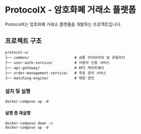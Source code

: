# ProtocolX - 암호화폐 거래소 플랫폼

ProtocolX는 암호화폐 거래소 플랫폼을 개발하는 프로젝트입니다.

## 프로젝트 구조

```
protocol-x/
├── common/                     # 공통 라이브러리 및 유틸리티
├── user-auth-service/          # 사용자 인증 서비스
├── api-gateway/                # API 게이트웨이
├── order-management-service/   # 주문 관리 서비스
├── matching-engine/            # 매칭 엔진
```

### 설치 및 실행

```
docker-compose up -d
```

#### 실행 중 재실행

```
docker-compose down -v
docker-compose up -d
```
